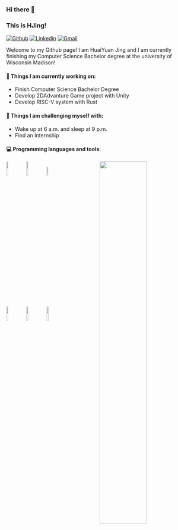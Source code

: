 ### Hi there 👋 
### This is HJing!

[![Github](https://img.shields.io/badge/-Github-000?style=flat&logo=Github&logoColor=white)](https://github.com/dawn-cmd)
[![Linkedin](https://img.shields.io/badge/-LinkedIn-blue?style=flat&logo=Linkedin&logoColor=white)](https://www.linkedin.com/in/huaiyuan-jing-823b93240/)
[![Gmail](https://img.shields.io/badge/-Gmail-c14438?style=flat&logo=Gmail&logoColor=white)](mailto:ls.hyjing@gmail.com)

Welcome to my Github page! I am HuaiYuan Jing and I am currently finishing my Computer Science Bachelor degree at the university of Wisconsin Madison!  


#### 🌱 Things I am currently working on: 
- Finish Computer Science Bachelor Degree
- Develop 2DAdvanture Game project with Unity
- Develop RISC-V system with Rust

#### :muscle: Things I am challenging myself with:
- Wake up at 6 a.m. and sleep at 9 p.m.
- Find an Internship

#### :computer: Programming languages and tools: 
<p>
	<img width="50%" align="right" src="https://github-readme-stats.vercel.app/api?username=dawn-cmd&show_icons=true&hide_border=true" />

<code><img width="10%" src="https://www.vectorlogo.zone/logos/java/java-ar21.svg"></code>
<code><img width="10%" src="https://www.vectorlogo.zone/logos/python/python-ar21.svg"></code>
<code><img width="8%" src="https://www.vectorlogo.zone/logos/rust-lang/rust-lang-ar21.svg"></code>
<br />
<code><img width="10%" src="https://www.vectorlogo.zone/logos/git-scm/git-scm-ar21.svg"></code>
<code><img width="10%" src="https://www.vectorlogo.zone/logos/ubuntu/ubuntu-ar21.svg"></code>
<code><img width="10%" src="https://www.vectorlogo.zone/logos/pytorch/pytorch-ar21.svg"></code>
</p>
